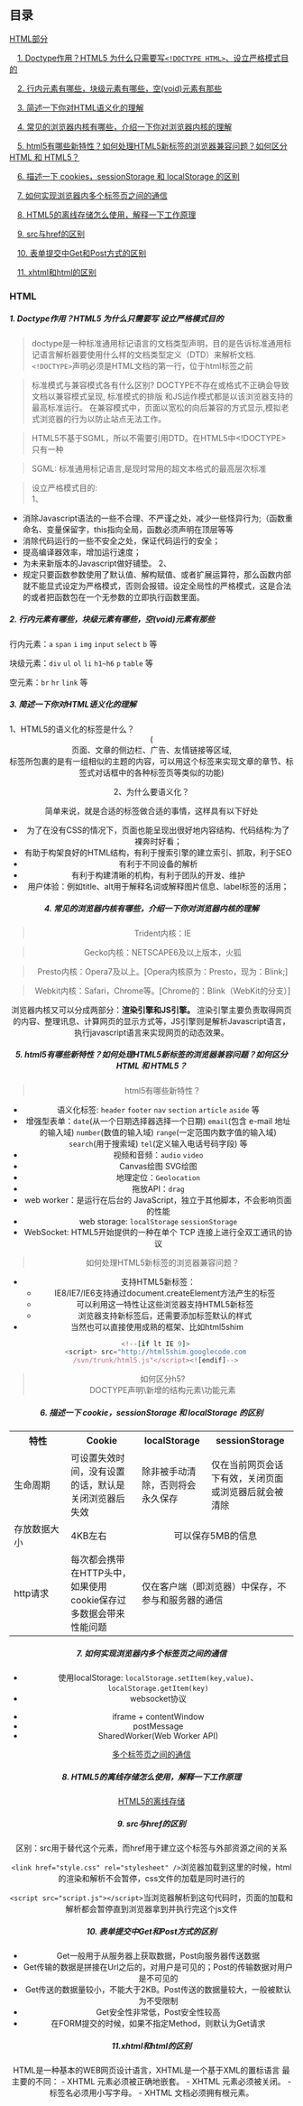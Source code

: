 <html>
<h2>目录</h2>
</html>

[HTML部分](#html)

&emsp;[1. Doctype作用？HTML5 为什么只需要写`<!DOCTYPE HTML>`、设立严格模式目的](#l1)

&emsp;[2. 行内元素有哪些，块级元素有哪些，空(void)元素有那些](#l2)

&emsp;[3. 简述一下你对HTML语义化的理解](#l3)

&emsp;[4. 常见的浏览器内核有哪些，介绍一下你对浏览器内核的理解](#l4)

&emsp;[5. html5有哪些新特性？如何处理HTML5新标签的浏览器兼容问题？如何区分 HTML 和 HTML5？](#l5)

&emsp;[6. 描述一下 cookies，sessionStorage 和 localStorage 的区别](#l6)

&emsp;[7. 如何实现浏览器内多个标签页之间的通信](#l7)

&emsp;[8. HTML5的离线存储怎么使用，解释一下工作原理](#l8)

&emsp;[9. src与href的区别](#l9)

&emsp;[10. 表单提交中Get和Post方式的区别](#l10)

&emsp;[11. xhtml和html的区别](#l11)


### HTML

<h5 id='l1'>1. Doctype作用？HTML5 为什么只需要写 <!DOCTYPE HTML>设立严格模式目的</h5>

> doctype是一种标准通用标记语言的文档类型声明，目的是告诉标准通用标记语言解析器要使用什么样的文档类型定义（DTD）来解析文档.`<!DOCTYPE>`声明必须是HTML文档的第一行，位于html标签之前

> 标准模式与兼容模式各有什么区别?
DOCTYPE不存在或格式不正确会导致文档以兼容模式呈现,
标准模式的排版 和JS运作模式都是以该浏览器支持的最高标准运行。
在兼容模式中，页面以宽松的向后兼容的方式显示,模拟老式浏览器的行为以防止站点无法工作。


> HTML5不基于SGML，所以不需要引用DTD。在HTML5中<!DOCTYPE>只有一种

> SGML: 标准通用标记语言,是现时常用的超文本格式的最高层次标准

>设立严格模式目的:  
1、
- 消除Javascript语法的一些不合理、不严谨之处，减少一些怪异行为;（函数重命名、变量保留字，this指向全局，函数必须声明在顶层等等  
- 消除代码运行的一些不安全之处，保证代码运行的安全；  
- 提高编译器效率，增加运行速度； 
- 为未来新版本的Javascript做好铺垫。 
2、
- 规定只要函数参数使用了默认值、解构赋值、或者扩展运算符，那么函数内部就不能显式设定为严格模式，否则会报错。设定全局性的严格模式，这是合法的或者把函数包在一个无参数的立即执行函数里面。

<h5 id='l2'>2. 行内元素有哪些，块级元素有哪些，空(void)元素有那些</h5>

行内元素：`a` `span` `i` `img` `input` `select` `b` 等

块级元素：`div` `ul` `ol` `li` `h1~h6` `p` `table` 等

空元素：`br` `hr` `link` 等

<h5 id='l3'>3. 简述一下你对HTML语义化的理解</h5>
1、HTML5的语义化的标签是什么？
<article>   
<section>   
<nav>   
<aside>  
<header>  
 <footer>  
(<aside>页面、文章的侧边栏、广告、友情链接等区域,  
<section>标签所包裹的是有一组相似的主题的内容，可以用这个标签来实现文章的章节、标签式对话框中的各种标签页等类似的功能)

2、为什么要语义化？ 

简单来说，就是合适的标签做合适的事情，这样具有以下好处
- 为了在没有CSS的情况下，页面也能呈现出很好地内容结构、代码结构:为了裸奔时好看；
- 有助于构架良好的HTML结构，有利于搜索引擎的建立索引、抓取，利于SEO
- 有利于不同设备的解析
- 有利于构建清晰的机构，有利于团队的开发、维护
- 用户体验：例如title、alt用于解释名词或解释图片信息、label标签的活用；

<h5 id='l4'>4. 常见的浏览器内核有哪些，介绍一下你对浏览器内核的理解</h5>

> Trident内核：IE

> Gecko内核：NETSCAPE6及以上版本，火狐

> Presto内核：Opera7及以上。[Opera内核原为：Presto，现为：Blink;]

> Webkit内核：Safari，Chrome等。[Chrome的：Blink（WebKit的分支）] 

浏览器内核又可以分成两部分：**渲染引擎和JS引擎。** 渲染引擎主要负责取得网页的内容、整理讯息、计算网页的显示方式等，JS引擎则是解析Javascript语言，执行javascript语言来实现网页的动态效果。

<h5 id='l5'>5. html5有哪些新特性？如何处理HTML5新标签的浏览器兼容问题？如何区分 HTML 和 HTML5？</h5>

> html5有哪些新特性？  
- 语义化标签: `header` `footer` `nav` `section` `article` `aside` 等
- 增强型表单：`date`(从一个日期选择器选择一个日期) `email`(包含 e-mail 地址的输入域) `number`(数值的输入域) `range`(一定范围内数字值的输入域) `search`(用于搜索域) `tel`(定义输入电话号码字段) 等
- 视频和音频：`audio` `video`
- Canvas绘图 SVG绘图
- 地理定位：`Geolocation`
- 拖放API：`drag`
- web worker：是运行在后台的 JavaScript，独立于其他脚本，不会影响页面的性能
- web storage: `localStorage` `sessionStorage` 
- WebSocket: HTML5开始提供的一种在单个 TCP 连接上进行全双工通讯的协议

> 如何处理HTML5新标签的浏览器兼容问题？ 
* 支持HTML5新标签：  
    * IE8/IE7/IE6支持通过document.createElement方法产生的标签  
    * 可以利用这一特性让这些浏览器支持HTML5新标签  
    * 浏览器支持新标签后，还需要添加标签默认的样式 
* 当然也可以直接使用成熟的框架、比如html5shim   
```js
  <!--[if lt IE 9]>
  <script> src="http://html5shim.googlecode.com
  /svn/trunk/html5.js"</script><![endif]-->
```
> 如何区分h5?  
DOCTYPE声明\新增的结构元素\功能元素

<h5 id='l6'>6. 描述一下 cookie，sessionStorage 和 localStorage 的区别</h5>

<table>
   <tr>
        <th width=20%>特性</th>
        <th width=25% style="text-align:center">Cookie</th>
        <th widht=25% style="text-align:center">localStorage</th>
        <th widht=25% style="text-align:center">sessionStorage</th>
   </tr>
   <tr>
        <td >生命周期</td>
        <td>可设置失效时间，没有设置的话，默认是关闭浏览器后失效</td>
        <td>除非被手动清除，否则将会永久保存</td>
        <td>仅在当前网页会话下有效，关闭页面或浏览器后就会被清除</td>
   </tr>
   <tr>
        <td>存放数据大小</td>
        <td>4KB左右</td>
        <td colspan=2 align=center>可以保存5MB的信息</td>
   </tr>
   <tr>
        <td rowspan=3>http请求</td>
        <td>每次都会携带在HTTP头中，如果使用cookie保存过多数据会带来性能问题</td>
        <td colspan=2>仅在客户端（即浏览器）中保存，不参与和服务器的通信</td>
   </tr>
</table>


<h5 id='l7'>7. 如何实现浏览器内多个标签页之间的通信</h5>

- 使用localStorage: `localStorage.setItem(key,value)`、`localStorage.getItem(key)`
- websocket协议
* iframe + contentWindow
* postMessage
* SharedWorker(Web Worker API)

[多个标签页之间的通信](https://juejin.im/post/5acdba01f265da23826e5633)

<h5 id='l8'>8. HTML5的离线存储怎么使用，解释一下工作原理</h5>

[HTML5的离线存储](https://segmentfault.com/a/1190000006984353)

<h5 id='l9'>9. src与href的区别</h5>

区别：src用于替代这个元素，而href用于建立这个标签与外部资源之间的关系

`<link href="style.css" rel="stylesheet" />`浏览器加载到这里的时候，html的渲染和解析不会暂停，css文件的加载是同时进行的

`<script src="script.js"></script>`当浏览器解析到这句代码时，页面的加载和解析都会暂停直到浏览器拿到并执行完这个js文件

<h5 id='l10'>10. 表单提交中Get和Post方式的区别</h5>

- Get一般用于从服务器上获取数据，Post向服务器传送数据
- Get传输的数据是拼接在Url之后的，对用户是可见的；Post的传输数据对用户是不可见的
- Get传送的数据量较小，不能大于2KB。Post传送的数据量较大，一般被默认为不受限制
- Get安全性非常低，Post安全性较高
- 在FORM提交的时候，如果不指定Method，则默认为Get请求

<h5 id='l11'>11.xhtml和html的区别</h5>
HTML是一种基本的WEB网页设计语言，XHTML是一个基于XML的置标语言  
最主要的不同：  
- XHTML 元素必须被正确地嵌套。  
- XHTML 元素必须被关闭。  
- 标签名必须用小写字母。  
- XHTML 文档必须拥有根元素。  
